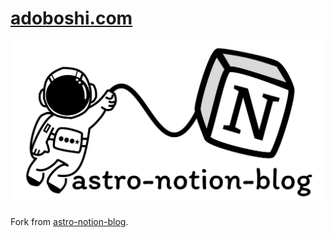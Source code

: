 # [adoboshi.com](https://adoboshi.com/)

![OGP](/public/default-og-image.png)

Fork from [astro-notion-blog](https://github.com/otoyo/astro-notion-blog).